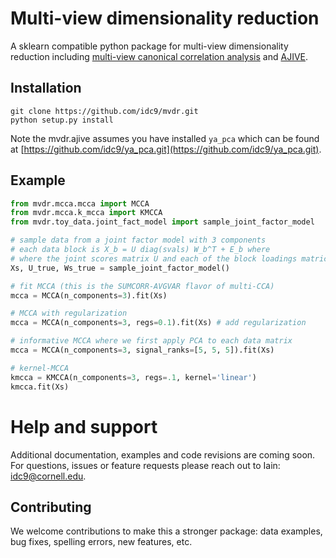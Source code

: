 # Multi-view dimensionality reduction

A sklearn compatible python package for multi-view dimensionality reduction including [multi-view canonical correlation analysis](docs/mcca_gevp_docs.pdf) and [AJIVE](https://www.sciencedirect.com/science/article/pii/S0047259X1730204X).


## Installation

<!--
```
pip install mvdr (coming soon!)
```
-->

```
git clone https://github.com/idc9/mvdr.git
python setup.py install
```

Note the mvdr.ajive assumes you have installed `ya_pca` which can be found at [https://github.com/idc9/ya_pca.git](https://github.com/idc9/ya_pca.git).

## Example

```python
from mvdr.mcca.mcca import MCCA
from mvdr.mcca.k_mcca import KMCCA
from mvdr.toy_data.joint_fact_model import sample_joint_factor_model

# sample data from a joint factor model with 3 components
# each data block is X_b = U diag(svals) W_b^T + E_b where
# where the joint scores matrix U and each of the block loadings matrices, W_b, are orthonormal and E_b is a random noise matrix.
Xs, U_true, Ws_true = sample_joint_factor_model()

# fit MCCA (this is the SUMCORR-AVGVAR flavor of multi-CCA)
mcca = MCCA(n_components=3).fit(Xs)

# MCCA with regularization
mcca = MCCA(n_components=3, regs=0.1).fit(Xs) # add regularization

# informative MCCA where we first apply PCA to each data matrix
mcca = MCCA(n_components=3, signal_ranks=[5, 5, 5]).fit(Xs)

# kernel-MCCA
kmcca = KMCCA(n_components=3, regs=.1, kernel='linear')
kmcca.fit(Xs)
```

# Help and support

Additional documentation, examples and code revisions are coming soon. For questions, issues or feature requests please reach out to Iain: <idc9@cornell.edu>.

<!--
## Testing
Testing is done using nose.
-->

## Contributing

We welcome contributions to make this a stronger package: data examples, bug fixes, spelling errors, new features, etc.

<!--
# Citation

You can use the below badge to generate a DOI and bibtex citation

 [![DOI](https://zenodo.org/badge/TODO.svg)](https://zenodo.org/badge/latestdoi/TODO)
-->
